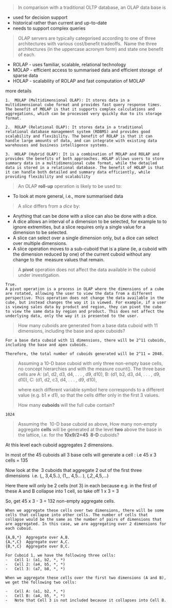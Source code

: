 
>In comparison with a traditional OLTP database, an OLAP data base is

- used for decision support
- historical rather than current and up-to-date
- needs to support complex queries

>OLAP servers are typically categorised according to one of three architectures with various cost/benefit tradeoffs.  Name the three architectures (in the uppercase acronym form) and state one benefit of each.

- ROLAP - uses familiar, scalable, relational technology
- MOLAP - efficient access to summarised data and efficient storage  of sparse data
- HOLAP - scalability of ROLAP and fast computation of MOLAP

more details
```
1.  MOLAP (Multidimensional OLAP): It stores data in a multidimensional cube format and provides fast query response times. The benefit of MOLAP is that it supports complex calculations and aggregations, which can be processed very quickly due to its storage format.
    
2.  ROLAP (Relational OLAP): It stores data in a traditional relational database management system (RDBMS) and provides good scalability and flexibility. The benefit of ROLAP is that it can handle large amounts of data, and can integrate with existing data warehouses and business intelligence systems.
    
3.  HOLAP (Hybrid OLAP): It is a combination of MOLAP and ROLAP and provides the benefits of both approaches. HOLAP allows users to store summary data in a multidimensional cube format, while the detailed data is stored in a relational database. The benefit of HOLAP is that it can handle both detailed and summary data efficiently, while providing flexibility and scalability
```


>An OLAP **roll-up** operation is likely to be used to:

- To look at more general, i.e., more summarised data


> A _slice_ differs from a _dice_ by:

- Anything that can be done with a slice can also be done with a dice.
- A dice allows an interval of a dimension to be selected, for example to to ignore extremities, but a slice requires only a single value for a dimension to be selected.
- A slice can select over a single dimension only, but a dice can select over multiple dimensions.
- A slice operation moves to a sub-cuboid that is a plane (ie, a cuboid with the dimension reduced by one) of the current cuboid without any change to the  measure values that remain.

> A **pivot** operation does not affect the data available in the cuboid under investigation.

```
True.
A pivot operation is a process in OLAP where the dimensions of a cube are rotated, allowing the user to view the data from a different perspective. This operation does not change the data available in the cube, but instead changes the way it is viewed. For example, if a user is viewing sales data by product and region, they can pivot the cube to view the same data by region and product. This does not affect the underlying data, only the way it is presented to the user.
```

> How many cuboids are generated from a base data cuboid with 11 dimensions, including the base and apex cuboids?

```
For a base data cuboid with 11 dimensions, there will be 2^11 cuboids, including the base and apex cuboids.

Therefore, the total number of cuboids generated will be 2^11 = 2048.
```

> Assuming a 10-D base cuboid with only three non-empty base cells,  no concept hierarchies and with the measure count(). 
> The three base cells are
> A: (a1, d2, d3, d4, . . . , d9, d10),
> B: (d1, b2, d3, d4, . . . , d9, d10),
> C: (d1, d2, c3, d4, . . . , d9, d10),
> 
> where each different variable symbol here corresponds to a different value (e.g. b1 ≠ d1), so that the cells differ only in the first 3 values.
> 
> How many **cuboids** will the full cube contain?

```
1024
```


> Assuming the  10-D base cuboid as above, How many non-empty aggregate **cells** will be generated at the level **two** above the base in the lattice, i.e. for the **10x9/2=45  8-D** cuboids?


At this level each cuboid aggregates 2 dimensions.

In most of the 45 cuboids all 3 base cells will generate a cell : i.e 45 x 3 cells = 135

Now look at the  3 cuboids that aggregate 2 out of the first three dimensions  i.e. (*,*, 3,4,5..), (1,*,*, 4,5... ), (*,2,*,4,5,...)

Here there will only be 2 cells (not 3) in each because e.g. in the first of  these A and B collapse into 1 cell, so take off 1 x 3 = 3

So, get 45 x 3 - 3 = 132 non-empty aggregate cells.

```
When we aggregate these cells over two dimensions, there will be some cells that collapse into other cells. The number of cells that collapse would be the same as the number of pairs of dimensions that are aggregated. In this case, we are aggregating over 2 dimensions for each cuboid.

{A,B,*}  Aggregate over A,B. 
{A,*,C}  Aggregate over A,C. 
{B,*,C}  Aggregate over B,C. 

For Cuboid 1, we have the following three cells:
-   Cell 1: (a1, b2, *, *)
-   Cell 2: (a4, b5, *, *)
-   Cell 3: (a7, b8, *, *)

When we aggregate these cells over the first two dimensions (A and B), we get the following two cells:

-   Cell A: (a1, b2, *, *)
-   Cell B: (a4, b5, *, *)
-   Note that Cell 3 is not included because it collapses into Cell B.



```






















